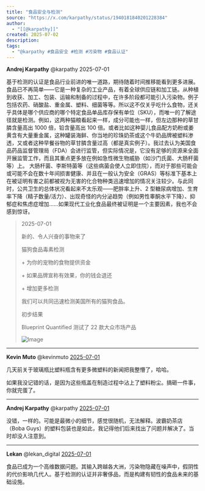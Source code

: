 ```yaml
---
title: "食品安全与检测"
source: "https://x.com/karpathy/status/1940181840201228384"
author:
  - "[[@karpathy]]"
created: 2025-07-02
description:
tags:
  - "@karpathy #食品安全 #检测 #污染物 #食品认证"
---
```

**Andrej Karpathy** @karpathy 2025-07-01

  
基于检测的认证是食品行业前进的唯一道路，期待随着时间推移能看到更多进展。食品已不再简单——它是一种复杂的工业产品，有着全球供应链和加工链。从种植到收获、加工、包装、运输和制备的过程中，在许多阶段都可能引入污染物。例子包括农药、硝酸盐、重金属、塑料、细菌等等。所以这不仅关乎吃什么食物，还关乎具体是哪个供应商的哪个特定食品单品库存保有单位（SKU），而唯一的了解途径就是检测。例如，这两种猫粮看起来一样，成分可能也一样，但左边那种的草甘膦含量高出 1000 倍，铅含量高出 100 倍。或者比如这种婴儿食品配方奶粉或姜黄含有大量重金属，这种罐装海鲜、你当地的珍珠奶茶或这个牛奶品牌被塑料渗透，又或者这种早餐谷物的草甘膦含量过高（都是真实例子）。我过去认为美国食品药品监督管理局（FDA）会进行监管，但实际情况是，它没有足够的资源来全面开展监管工作，而且其重点更多放在例如急性微生物威胁（如沙门氏菌、大肠杆菌等）上。 大肠杆菌、李斯特菌等（这些病菌会使人立即住院），而对于那些可能会或可能不会在数十年间损害健康、并且在一般认为安全（GRAS）等标准下基本上在被证明有害之前都被视为无害的化合物种类迅速增加的情况关注较少。与此同时，公共卫生的总体状况看起来不太乐观——肥胖率上升、2 型糖尿病增加、生育率下降（精子数量/活力）、出现奇怪的内分泌趋势（例如男性睾酮水平下降）、抑郁症和焦虑症增加……如果现代工业化食品最终被证明是一个主要因素，我也不会感到惊讶。

> 2025-07-01
> 
>   
> 新的、令人兴奋的事物来了
> 
> 猫狗食品毒素检测
> 
> \+ 为你的宠物的食物提供资金
> 
> \+ 如果品牌宣称有效果，你的钱会退还
> 
> \+ 增加更多检测
> 
> 我们可以共同迅速检测美国所有的猫狗食品。
> 
> 初步结果
> 
> Blueprint Quantified 测试了 22 款大众市场产品
> 
> ![Image](https://pbs.twimg.com/media/Guym1p0XIAAfMzh?format=jpg&name=large)

---

**Kevin Muto** @kevinmuto [2025-07-01](https://x.com/kevinmuto/status/1940183282559422554)

  
几天前关于玻璃瓶比塑料瓶含有更多微塑料的新闻把我整懵了，哈哈。

如果我没记错的话，是因为这些瓶盖在制造过程中沾上了塑料粉尘。搞砸一件事，你就完蛋了。

---

**Andrej Karpathy** @karpathy [2025-07-01](https://x.com/karpathy/status/1940185494358565043)

  
没错，一样的。可能是最微小的细节，感觉很随机，无法解释。波霸奶茶店（Boba Guys）的塑料包装也是如此，我记得他们后来找出了问题并解决了。当时却没人注意到。

---

**Lekan** @lekan\_digital [2025-07-01](https://x.com/lekan_digital/status/1940182572266373619)

  
食品已成为一个高维数据问题。其输入跨越各大洲，污染物隐藏在噪声中，假阴性的代价影响几代人。基于检测的认证并非奢侈品，而是构建有韧性的食品未来的基础设施。
